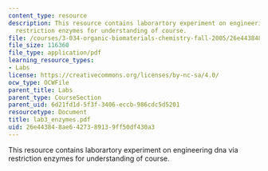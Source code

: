 ```yaml
---
content_type: resource
description: This resource contains laborartory experiment on engineering dna via
  restriction enzymes for understanding of course.
file: /courses/3-034-organic-biomaterials-chemistry-fall-2005/26e443848ae6427389139ff50df430a3_lab3_enzymes.pdf
file_size: 116360
file_type: application/pdf
learning_resource_types:
- Labs
license: https://creativecommons.org/licenses/by-nc-sa/4.0/
ocw_type: OCWFile
parent_title: Labs
parent_type: CourseSection
parent_uid: 6d21fd1d-5f3f-3406-eccb-986cdc5d5201
resourcetype: Document
title: lab3_enzymes.pdf
uid: 26e44384-8ae6-4273-8913-9ff50df430a3
---
```

This resource contains laborartory experiment on engineering dna via restriction enzymes for understanding of course.